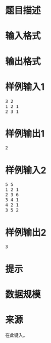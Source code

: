 

# 题目描述



# 输入格式



# 输出格式



# 样例输入1


<pre>3 2
1 2 1
2 3 1</pre>

# 样例输出1


<pre>2</pre>

# 样例输入2


<pre>5 5
1 2 1
2 3 6
3 4 1
4 2 1
3 5 2</pre>

# 样例输出2


<pre>3</pre>

# 提示



# 数据规模



# 来源


<p>
在此键入。
</p>
